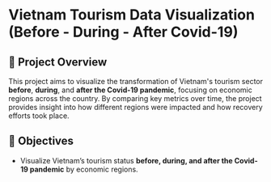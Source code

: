 # Vietnam Tourism Data Visualization (Before - During - After Covid-19)

## 📌 Project Overview
This project aims to visualize the transformation of Vietnam's tourism sector **before**, **during**, and **after the Covid-19 pandemic**, focusing on economic regions across the country. By comparing key metrics over time, the project provides insight into how different regions were impacted and how recovery efforts took place.

## 🎯 Objectives
- Visualize Vietnam’s tourism status **before, during, and after the Covid-19 pandemic** by economic regions.
